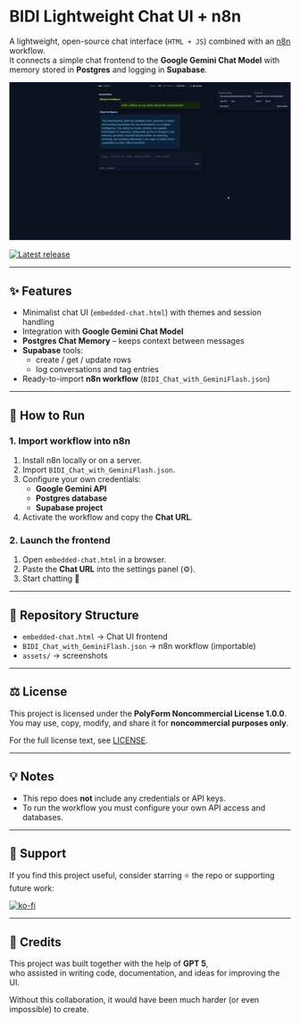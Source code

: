 # BIDI Lightweight Chat UI + n8n

A lightweight, open-source chat interface (`HTML + JS`) combined with an [n8n](https://n8n.io) workflow.  
It connects a simple chat frontend to the **Google Gemini Chat Model** with memory stored in **Postgres** and logging in **Supabase**.

![chat-ui](assets/chat-ui.png)

[![Latest release](https://img.shields.io/github/v/release/SFDrake001/BIDI-lightweight-chat-ui-n8n)](https://github.com/SFDrake001/BIDI-lightweight-chat-ui-n8n/releases/latest)


---

## ✨ Features
- Minimalist chat UI (`embedded-chat.html`) with themes and session handling
- Integration with **Google Gemini Chat Model**
- **Postgres Chat Memory** – keeps context between messages
- **Supabase** tools:
  - create / get / update rows
  - log conversations and tag entries
- Ready-to-import **n8n workflow** (`BIDI_Chat_with_GeminiFlash.json`)

---

## 🚀 How to Run

### 1. Import workflow into n8n
1. Install n8n locally or on a server.  
2. Import `BIDI_Chat_with_GeminiFlash.json`.  
3. Configure your own credentials:
   - **Google Gemini API**
   - **Postgres database**
   - **Supabase project**
4. Activate the workflow and copy the **Chat URL**.

### 2. Launch the frontend
1. Open `embedded-chat.html` in a browser.  
2. Paste the **Chat URL** into the settings panel (⚙️).  
3. Start chatting 🚀

---

## 📂 Repository Structure
- `embedded-chat.html` → Chat UI frontend  
- `BIDI_Chat_with_GeminiFlash.json` → n8n workflow (importable)  
- `assets/` → screenshots  

---

## ⚖️ License
This project is licensed under the **PolyForm Noncommercial License 1.0.0**.  
You may use, copy, modify, and share it for **noncommercial purposes only**.  

For the full license text, see [LICENSE](./LICENSE).

---

## 💡 Notes
- This repo does **not** include any credentials or API keys.  
- To run the workflow you must configure your own API access and databases.  

---

## 🙌 Support
If you find this project useful, consider starring ⭐ the repo or supporting future work:  

[![ko-fi](https://ko-fi.com/img/githubbutton_sm.svg)](https://ko-fi.com/andrewdrake)

---

## 🤝 Credits

This project was built together with the help of **GPT 5**,   
who assisted in writing code, documentation, and ideas for improving the UI.  

Without this collaboration, it would have been much harder (or even impossible) to create.

